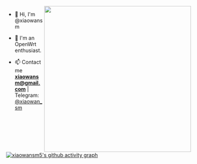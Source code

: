 <img align="right" width="400" src="https://github-readme-stats.vercel.app/api?username=xiaowansm5&theme=shadow_green&show_icons=true&locale=cn">

- 👋 Hi, I'm @xiaowansm

- 💞️ I'm an OpenWrt enthusiast.

- 📫 Contact me **xiaowansm@gmail.com** | 
Telegram: [@xiaowan_sm](https://t.me/xiaowan_sm)



[![xiaowansm5's github activity graph](https://github-readme-activity-graph.vercel.app/graph?username=xiaowansm5&bg_color=211c1f&color=6cf033&line=46c874&point=e70d65&area=true&hide_border=true)](https://github.com/xiaowansm5)




